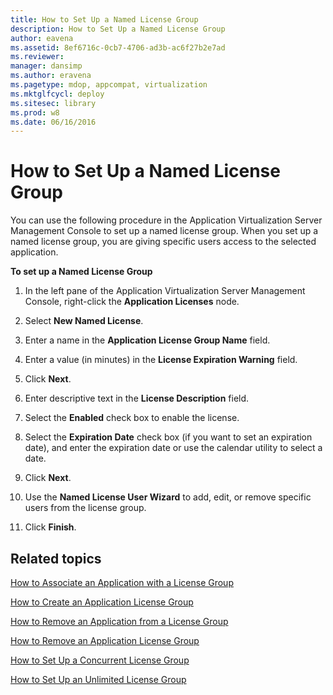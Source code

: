 ```yaml
---
title: How to Set Up a Named License Group
description: How to Set Up a Named License Group
author: eavena
ms.assetid: 8ef6716c-0cb7-4706-ad3b-ac6f27b2e7ad
ms.reviewer: 
manager: dansimp
ms.author: eravena
ms.pagetype: mdop, appcompat, virtualization
ms.mktglfcycl: deploy
ms.sitesec: library
ms.prod: w8
ms.date: 06/16/2016
---
```



# How to Set Up a Named License Group


You can use the following procedure in the Application Virtualization Server Management Console to set up a named license group. When you set up a named license group, you are giving specific users access to the selected application.

**To set up a Named License Group**

1.  In the left pane of the Application Virtualization Server Management Console, right-click the **Application Licenses** node.

2.  Select **New Named License**.

3.  Enter a name in the **Application License Group Name** field.

4.  Enter a value (in minutes) in the **License Expiration Warning** field.

5.  Click **Next**.

6.  Enter descriptive text in the **License Description** field.

7.  Select the **Enabled** check box to enable the license.

8.  Select the **Expiration Date** check box (if you want to set an expiration date), and enter the expiration date or use the calendar utility to select a date.

9.  Click **Next**.

10. Use the **Named License User Wizard** to add, edit, or remove specific users from the license group.

11. Click **Finish**.

## Related topics


[How to Associate an Application with a License Group](how-to-associate-an-application-with-a-license-group.md)

[How to Create an Application License Group](how-to-create-an-application-license-group.md)

[How to Remove an Application from a License Group](how-to-remove-an-application-from-a-license-group.md)

[How to Remove an Application License Group](how-to-remove-an-application-license-group.md)

[How to Set Up a Concurrent License Group](how-to-set-up-a-concurrent-license-group.md)

[How to Set Up an Unlimited License Group](how-to-set-up-an-unlimited-license-group.md)

 

 






